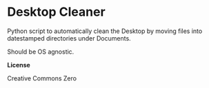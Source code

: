 # Desktop Cleaner

Python script to automatically clean the Desktop by moving files into datestamped directories under Documents. 

Should be OS agnostic.

**License**

Creative Commons Zero
